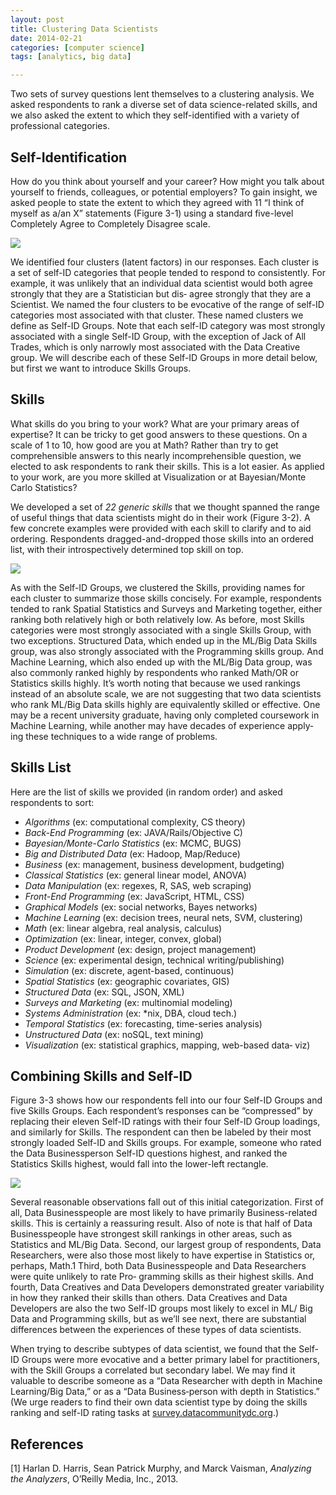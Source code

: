 ```yaml
---
layout: post
title: Clustering Data Scientists
date: 2014-02-21
categories: [computer science]
tags: [analytics, big data]

---
```


Two sets of survey questions lent themselves to a clustering analysis. We asked respondents to rank a diverse set of data science-related skills, and we also asked the extent to which they self-identified with a variety of professional categories.

Self-Identification
---
How do you think about yourself and your career? How might you talk about yourself to friends, colleagues, or potential employers? To gain insight, we asked people to state the extent to which they agreed with 11 “I think of myself as a/an X” statements (Figure 3-1) using a standard five-level Completely Agree to Completely Disagree scale.
![](http://sungsoo.github.com/images/self-identification.png)
We identified four clusters (latent factors) in our responses. Each cluster is a set of self-ID categories that people tended to respond to consistently. For example, it was unlikely that an individual data scientist would both agree strongly that they are a Statistician but dis‐ agree strongly that they are a Scientist. We named the four clusters to be evocative of the range of self-ID categories most associated with that cluster. These named clusters we define as Self-ID Groups. Note that each self-ID category was most strongly associated with a single Self-ID Group, with the exception of Jack of All Trades, which is only narrowly most associated with the Data Creative group. We will describe each of these Self-ID Groups in more detail below, but first we want to introduce Skills Groups.
Skills
---
What skills do you bring to your work? What are your primary areas of expertise? It can be tricky to get good answers to these questions. On a scale of 1 to 10, how good are you at Math? Rather than try to get comprehensible answers to this nearly incomprehensible question, we elected to ask respondents to rank their skills. This is a lot easier. As applied to your work, are you more skilled at Visualization or at Bayesian/Monte Carlo Statistics?
We developed a set of *22 generic skills* that we thought spanned the range of useful things that data scientists might do in their work (Figure 3-2). A few concrete examples were provided with each skill to clarify and to aid ordering. Respondents dragged-and-dropped those skills into an ordered list, with their introspectively determined top skill on top.![](http://sungsoo.github.com/images/skills-group.png)As with the Self-ID Groups, we clustered the Skills, providing names for each cluster to summarize those skills concisely. For example, respondents tended to rank Spatial Statistics and Surveys and Marketing together, either ranking both relatively high or both relatively low. As before, most Skills categories were most strongly associated with a single Skills Group, with two exceptions. Structured Data, which ended up in the ML/Big Data Skills group, was also strongly associated with the Programming skills group. And Machine Learning, which also ended up with the ML/Big Data group, was also commonly ranked highly by respondents who ranked Math/OR or Statistics skills highly.It’s worth noting that because we used rankings instead of an absolute scale, we are not suggesting that two data scientists who rank ML/Big Data skills highly are equivalently skilled or effective. One may be a recent university graduate, having only completed coursework in Machine Learning, while another may have decades of experience apply‐ ing these techniques to a wide range of problems.

Skills List
---Here are the list of skills we provided (in random order) and asked respondents to sort:* *Algorithms* (ex: computational complexity, CS theory) 
* *Back-End Programming* (ex: JAVA/Rails/Objective C)
* *Bayesian/Monte-Carlo Statistics* (ex: MCMC, BUGS)
* *Big and Distributed Data* (ex: Hadoop, Map/Reduce)
* *Business* (ex: management, business development, budgeting)
* *Classical Statistics* (ex: general linear model, ANOVA)
* *Data Manipulation* (ex: regexes, R, SAS, web scraping)
* *Front-End Programming* (ex: JavaScript, HTML, CSS)
* *Graphical Models* (ex: social networks, Bayes networks)
* *Machine Learning* (ex: decision trees, neural nets, SVM, clustering)
* *Math* (ex: linear algebra, real analysis, calculus)
* *Optimization* (ex: linear, integer, convex, global)
* *Product Development* (ex: design, project management)
* *Science* (ex: experimental design, technical writing/publishing)
* *Simulation* (ex: discrete, agent-based, continuous)
* *Spatial Statistics* (ex: geographic covariates, GIS)
* *Structured Data* (ex: SQL, JSON, XML)
* *Surveys and Marketing* (ex: multinomial modeling)
* *Systems Administration* (ex: *nix, DBA, cloud tech.)
* *Temporal Statistics* (ex: forecasting, time-series analysis)
* *Unstructured Data* (ex: noSQL, text mining)
* *Visualization* (ex: statistical graphics, mapping, web-based data‐ viz)Combining Skills and Self-ID
---
Figure 3-3 shows how our respondents fell into our four Self-ID Groups and five Skills Groups. Each respondent’s responses can be “compressed” by replacing their eleven Self-ID ratings with their four Self-ID Group loadings, and similarly for Skills. The respondent can then be labeled by their most strongly loaded Self-ID and Skills groups. For example, someone who rated the Data Businessperson Self-ID questions highest, and ranked the Statistics Skills highest, would fall into the lower-left rectangle.

![](http://sungsoo.github.com/images/skills-self-id-top-factors.png)Several reasonable observations fall out of this initial categorization. First of all, Data Businesspeople are most likely to have primarily Business-related skills. This is certainly a reassuring result. Also of note is that half of Data Businesspeople have strongest skill rankings in other areas, such as Statistics and ML/Big Data. Second, our largest group of respondents, Data Researchers, were also those most likely to have expertise in Statistics or, perhaps, Math.1 Third, both Data Businesspeople and Data Researchers were quite unlikely to rate Pro‐ gramming skills as their highest skills. And fourth, Data Creatives and Data Developers demonstrated greater variability in how they ranked their skills than others. Data Creatives and Data Developers are also the two Self-ID groups most likely to excel in ML/ Big Data and Programming skills, but as we’ll see next, there are substantial differences between the experiences of these types of data scientists.
When trying to describe subtypes of data scientist, we found that the Self-ID Groups were more evocative and a better primary label for practitioners, with the Skill Groups a correlated but secondary label. We may find it valuable to describe someone as a “Data Researcher with depth in Machine Learning/Big Data,” or as a “Data Business‐person with depth in Statistics.” (We urge readers to find their own data scientist type by doing the skills ranking and self-ID rating tasks at [survey.datacommunitydc.org](survey.datacommunitydc.org).)
References
---
[1] Harlan D. Harris, Sean Patrick Murphy, and Marck Vaisman, *Analyzing the Analyzers*, O’Reilly Media, Inc., 2013.